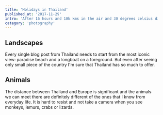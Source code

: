 ```yaml
---
title: 'Holidays in Thailand'
published_at: '2017-11-29'
intro: 'After 16 hours and 10k kms in the air and 30 degrees celsius difference in the temperature, we have landed in Thailand. During two weeks we have seen north, center and south of the country, relaxing and taking photos.'
category: 'photography'
---
```


## Landscapes

Every single blog post from Thailand needs to start from the most iconic view: paradise beach and a longboat on a foreground. But even after seeing only small piece of the country I'm sure that Thailand has so much to offer.

<photo-lazy src="/stories/tajlandia/176.jpg" padding-bottom="66.666"></photo-lazy>

<photo-lazy src="/stories/tajlandia/177.jpg" padding-bottom="66.666"></photo-lazy>

<photo-lazy src="/stories/tajlandia/178.jpg" padding-bottom="66.666"></photo-lazy>

<photo-lazy src="/stories/tajlandia/179.jpg" padding-bottom="66.666"></photo-lazy>

<photo-lazy src="/stories/tajlandia/180.jpg" padding-bottom="66.666"></photo-lazy>

<photo-lazy src="/stories/tajlandia/181.jpg" padding-bottom="66.666"></photo-lazy>

<photo-lazy src="/stories/tajlandia/182.jpg" padding-bottom="66.666"></photo-lazy>

<photo-lazy src="/stories/tajlandia/183.jpg" padding-bottom="66.666"></photo-lazy>

<photo-lazy src="/stories/tajlandia/184.jpg" padding-bottom="66.666"></photo-lazy>

<photo-lazy src="/stories/tajlandia/185.jpg" padding-bottom="66.666"></photo-lazy>

<photo-lazy src="/stories/tajlandia/186.jpg" padding-bottom="66.666"></photo-lazy>

<photo-lazy src="/stories/tajlandia/187.jpg" padding-bottom="66.666"></photo-lazy>

## Animals

The distance between Thailand and Europe is significant and the animals we can meet there are definitely different of the ones that I know from everyday life. It is hard to resist and not take a camera when you see monkeys, lemurs, crabs or lizards.

<photo-lazy src="/stories/tajlandia/190.jpg" padding-bottom="66.666"></photo-lazy>

<photo-lazy src="/stories/tajlandia/191.jpg" padding-bottom="150"></photo-lazy>

<photo-lazy src="/stories/tajlandia/192.jpg" padding-bottom="150"></photo-lazy>

<photo-lazy src="/stories/tajlandia/193.jpg" padding-bottom="150"></photo-lazy>

<photo-lazy src="/stories/tajlandia/194.jpg" padding-bottom="150"></photo-lazy>

<photo-lazy src="/stories/tajlandia/195.jpg" padding-bottom="150"></photo-lazy>

<photo-lazy src="/stories/tajlandia/196.jpg" padding-bottom="150"></photo-lazy>

<photo-lazy src="/stories/tajlandia/197.jpg" padding-bottom="66.666"></photo-lazy>

<photo-lazy src="/stories/tajlandia/198.jpg" padding-bottom="66.666"></photo-lazy>

<photo-lazy src="/stories/tajlandia/199.jpg" padding-bottom="66.666"></photo-lazy>

<photo-lazy src="/stories/tajlandia/200.jpg" padding-bottom="66.666"></photo-lazy>

<photo-lazy src="/stories/tajlandia/201.jpg" padding-bottom="66.666"></photo-lazy>

<photo-lazy src="/stories/tajlandia/203.jpg" padding-bottom="66.666"></photo-lazy>
